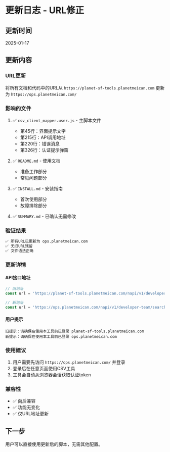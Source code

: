# 更新日志 - URL修正

## 更新时间
2025-01-17

## 更新内容

### URL更新
将所有文档和代码中的URL从 `https://planet-sf-tools.planetmeican.com` 更新为 `https://ops.planetmeican.com/`

### 影响的文件
1. ✅ `csv_client_mapper.user.js` - 主脚本文件
   - 第45行：界面提示文字
   - 第215行：API调用地址
   - 第220行：错误消息
   - 第326行：认证提示弹窗

2. ✅ `README.md` - 使用文档
   - 准备工作部分
   - 常见问题部分

3. ✅ `INSTALL.md` - 安装指南
   - 首次使用部分
   - 故障排除部分

4. ✅ `SUMMARY.md` - 已确认无需修改

### 验证结果
```bash
✅ 所有URL已更新为 ops.planetmeican.com
✅ 无旧URL残留
✅ 文件语法正确
```

### 更新详情

#### API接口地址
```javascript
// 旧地址
const url = 'https://planet-sf-tools.planetmeican.com/napi/v1/developer-team/search-resources';

// 新地址
const url = 'https://ops.planetmeican.com/napi/v1/developer-team/search-resources';
```

#### 用户提示
```
旧提示：请确保在使用本工具前已登录 planet-sf-tools.planetmeican.com
新提示：请确保在使用本工具前已登录 ops.planetmeican.com
```

### 使用建议
1. 用户需要先访问 `https://ops.planetmeican.com/` 并登录
2. 登录后在任意页面使用CSV工具
3. 工具会自动从浏览器会话获取认证token

### 兼容性
- ✅ 向后兼容
- ✅ 功能无变化
- ✅ 仅URL地址更新

## 下一步
用户可以直接使用更新后的脚本，无需其他配置。
